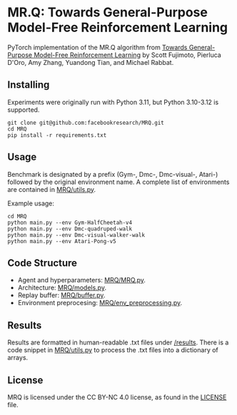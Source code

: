 # MR.Q: Towards General-Purpose Model-Free Reinforcement Learning
PyTorch implementation of the MR.Q algorithm from [Towards General-Purpose Model-Free Reinforcement Learning](https://arxiv.org/abs/2501.16142) by Scott Fujimoto, Pierluca D'Oro, Amy Zhang, Yuandong Tian, and Michael Rabbat.

## Installing

Experiments were originally run with Python 3.11, but Python 3.10-3.12 is supported.
```
git clone git@github.com:facebookresearch/MRQ.git
cd MRQ
pip install -r requirements.txt
```

## Usage

Benchmark is designated by a prefix (Gym-, Dmc-, Dmc-visual-, Atari-) followed by the original environment name. A complete list of environments are contained in [MRQ/utils.py](MRQ/utils.py).

Example usage:
```
cd MRQ
python main.py --env Gym-HalfCheetah-v4
python main.py --env Dmc-quadruped-walk
python main.py --env Dmc-visual-walker-walk
python main.py --env Atari-Pong-v5
```

## Code Structure

- Agent and hyperparameters: [MRQ/MRQ.py](MRQ/MRQ.py).
- Architecture: [MRQ/models.py](MRQ/models.py).
- Replay buffer: [MRQ/buffer.py](MRQ/buffer.py).
- Environment preprocesing: [MRQ/env_preprocessing.py](MRQ/env_preprocessing.py). 

## Results

Results are formatted in human-readable .txt files under [/results](results). There is a code snippet in [MRQ/utils.py](MRQ/utils.py#L46) to process the .txt files into a dictionary of arrays. 

## License

MRQ is licensed under the CC BY-NC 4.0 license, as found in the [LICENSE](LICENSE) file.
